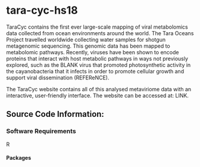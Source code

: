 # tara-cyc-hs18

TaraCyc contains the first ever large-scale mapping of viral metabolomics data collected from ocean environments around the world. The Tara Oceans Project travelled worldwide collecting water samples for shotgun metagenomic sequencing. This genomic data has been mapped to metabolomic pathways. Recently, viruses have been shown to encode proteins that interact with host metabolic pathways in ways not previously explored, such as the BLANK virus that promoted photosynthetic activity in the cayanobacteria that it infects in order to promote cellular growth and support viral dissemination (REFEReNCE).

The TaraCyc website contains all of this analysed metaviriome data with an interactive, user-friendly interface. The website can be accessed at: LINK.

## Source Code Information:

### Software Requirements

R

#### Packages

